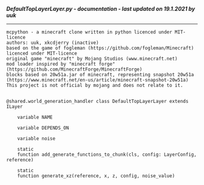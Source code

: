 ***DefaultTopLayerLayer.py - documentation - last updated on 19.1.2021 by uuk***
___

    mcpython - a minecraft clone written in python licenced under MIT-licence
    authors: uuk, xkcdjerry (inactive)
    based on the game of fogleman (https://github.com/fogleman/Minecraft) licenced under MIT-licence
    original game "minecraft" by Mojang Studios (www.minecraft.net)
    mod loader inspired by "minecraft forge" (https://github.com/MinecraftForge/MinecraftForge)
    blocks based on 20w51a.jar of minecraft, representing snapshot 20w51a
    (https://www.minecraft.net/en-us/article/minecraft-snapshot-20w51a)
    This project is not official by mojang and does not relate to it.


    @shared.world_generation_handler class DefaultTopLayerLayer extends ILayer

        variable NAME

        variable DEPENDS_ON

        variable noise

        static
        function add_generate_functions_to_chunk(cls, config: LayerConfig, reference)

        static
        function generate_xz(reference, x, z, config, noise_value)